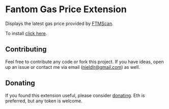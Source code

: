 # Fantom Gas Price Extension
Displays the latest gas price provided by [FTMScan](https://ftmscan.com/).

To install [click here](TBD).

## Contributing
Feel free to contribute any code or fork this project. If you have ideas, open up an issue or contact me via email (nieldlr@gmail.com) as well.

## Donating
If you found this extension useful, please consider [donating](https://etherscan.io/address/0x229e63b972f476b75987b03b3dc96be5dd0cf80b). Eth is preferred, but any token is welcome.